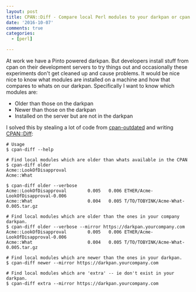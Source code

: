 ```yaml
---
layout: post
title: CPAN::Diff - Compare local Perl modules to your darkpan or cpan
date: '2016-10-07'
comments: true
categories:
  - [perl]

---
```


At work we have a Pinto powered darkpan.  But developers install stuff from
cpan on their development servers to try things out and occasionally these
experiments don't get cleaned up and cause problems.  It would be nice nice to
know what modules are installed on a machine and how that compares to whats on
our darkpan.  Specifically I want to know which modules are:

 - Older than those on the darkpan
 - Newer than those on the darkpan
 - Installed on the server but are not in the darkpan

I solved this by stealing a lot of code from
[cpan-outdated](https://metacpan.org/pod/cpan-outdated) and writing
[CPAN::Diff](https://metacpan.org/pod/CPAN::Diff):

    # Usage
    $ cpan-diff --help
    
    # Find local modules which are older than whats available in the CPAN
    $ cpan-diff older
    Acme::LookOfDisapproval
    Acme::What
    
    $ cpan-diff older --verbose
    Acme::LookOfDisapproval        0.005   0.006 ETHER/Acme-LookOfDisapproval-0.006
    Acme::What                     0.004   0.005 T/TO/TOBYINK/Acme-What-0.005.tar.gz
    
    # Find local modules which are older than the ones in your company darkpan.
    $ cpan-diff older --verbose --mirror https://darkpan.yourcompany.com
    Acme::LookOfDisapproval        0.005   0.006 ETHER/Acme-LookOfDisapproval-0.006
    Acme::What                     0.004   0.005 T/TO/TOBYINK/Acme-What-0.005.tar.gz
    
    # Find local modules which are newer than the ones in your darkpan.  
    $ cpan-diff newer --mirror https://darkpan.yourcompany.com
    
    # Find local modules which are 'extra' -- ie don't exist in your darkpan.
    $ cpan-diff extra --mirror https://darkpan.yourcompany.com



